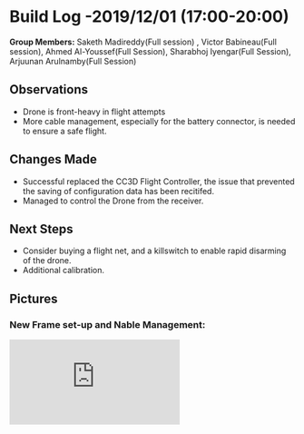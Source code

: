  # Build Log -2019/12/01  (17:00-20:00)
    
   **Group Members:**  Saketh Madireddy(Full session) , Victor Babineau(Full session), Ahmed Al-Youssef(Full Session), Sharabhoj Iyengar(Full Session), Arjuunan Arulnamby(Full Session)
  
   ## Observations
    
   * Drone is front-heavy in flight attempts
   * More cable management, especially for the battery connector, is needed to ensure a safe flight.
   
    
   ## Changes Made
    
   * Successful replaced the CC3D Flight Controller, the issue that prevented the saving of configuration data has been recitifed.
   * Managed to control the Drone from the receiver.

   
   ## Next Steps
   
   * Consider buying a flight net, and a killswitch to enable rapid disarming of the drone.
   * Additional calibration.
   

   ## Pictures
   
   ### New Frame set-up and Nable Management:
    
   ![New Frame and cable management](https://github.com/uOttawaDrone/drone-fall-2019/blob/master/docs/img/New%20Frame%20set-up%20and%20Cable%20Management.pdf )
   
